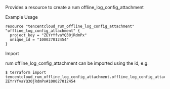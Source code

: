 Provides a resource to create a rum offline_log_config_attachment

Example Usage

```hcl
resource "tencentcloud_rum_offline_log_config_attachment" "offline_log_config_attachment" {
  project_key = "ZEYrYfvaYQ30jRdmPx"
  unique_id = "100027012454"
}

```
Import

rum offline_log_config_attachment can be imported using the id, e.g.
```
$ terraform import tencentcloud_rum_offline_log_config_attachment.offline_log_config_attachment ZEYrYfvaYQ30jRdmPx#100027012454
```